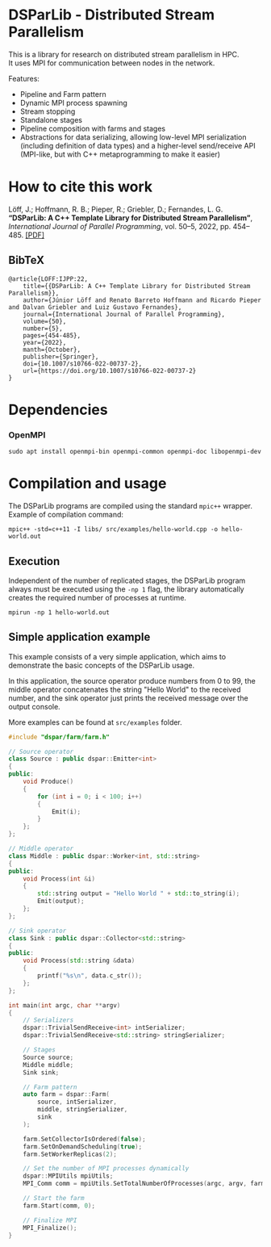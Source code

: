 # DSParLib - Distributed Stream Parallelism

This is a library for research on distributed stream parallelism in HPC.
<br>It uses MPI for communication between nodes in the network.

Features:
 - Pipeline and Farm pattern
 - Dynamic MPI process spawning
 - Stream stopping
 - Standalone stages
 - Pipeline composition with farms and stages
 - Abstractions for data serializing, allowing low-level MPI serialization (including definition of data types) and a higher-level send/receive API (MPI-like, but with C++ metaprogramming to make it easier)

# How to cite this work
Löff, J.; Hoffmann, R. B.; Pieper, R.; Griebler, D.; Fernandes, L. G. **“DSParLib: A C++ Template Library for Distributed Stream Parallelism”**, *International Journal of Parallel Programming*, vol. 50–5, 2022, pp. 454–485. [[PDF]](https://doi.org/10.1007/s10766-022-00737-2)

## BibTeX
```
@article{LOFF:IJPP:22,
	title={{DSParLib: A C++ Template Library for Distributed Stream Parallelism}},
	author={Júnior Löff and Renato Barreto Hoffmann and Ricardo Pieper and Dalvan Griebler and Luiz Gustavo Fernandes},
	journal={International Journal of Parallel Programming},
	volume={50},
	number={5},
	pages={454-485},
	year={2022},
	manth={October},
	publisher={Springer},
	doi={10.1007/s10766-022-00737-2},
	url={https://doi.org/10.1007/s10766-022-00737-2}
}
```

# Dependencies

### OpenMPI
```
sudo apt install openmpi-bin openmpi-common openmpi-doc libopenmpi-dev
```

# Compilation and usage
The DSParLib programs are compiled using the standard `mpic++` wrapper.
<br>Example of compilation command:
```
mpic++ -std=c++11 -I libs/ src/examples/hello-world.cpp -o hello-world.out
```

## Execution
Independent of the number of replicated stages, the DSParLib program always must be executed using the `-np 1` flag, the library automatically creates the required number of processes at runtime.
```
mpirun -np 1 hello-world.out
```

## Simple application example
This example consists of a very simple application, which aims to demonstrate the basic concepts of the DSParLib usage.

In this application, the source operator produce numbers from 0 to 99, the middle operator concatenates the string "Hello World" to the received number, and the sink operator just prints the received message over the output console.

More examples can be found at `src/examples` folder.

```C++
#include "dspar/farm/farm.h"

// Source operator
class Source : public dspar::Emitter<int>
{
public:
    void Produce()
    {
        for (int i = 0; i < 100; i++)
        {
            Emit(i);
        }
    };
};

// Middle operator
class Middle : public dspar::Worker<int, std::string>
{
public:
    void Process(int &i)
    {
        std::string output = "Hello World " + std::to_string(i);
        Emit(output);
    };
};

// Sink operator
class Sink : public dspar::Collector<std::string>
{
public:
    void Process(std::string &data)
    {
        printf("%s\n", data.c_str());
    };
};

int main(int argc, char **argv)
{
    // Serializers
    dspar::TrivialSendReceive<int> intSerializer;
    dspar::TrivialSendReceive<std::string> stringSerializer;

    // Stages
    Source source;
    Middle middle;
    Sink sink;

    // Farm pattern
    auto farm = dspar::Farm(
        source, intSerializer,
        middle, stringSerializer,
        sink
    );

    farm.SetCollectorIsOrdered(false);
    farm.SetOnDemandScheduling(true);
    farm.SetWorkerReplicas(2);

    // Set the number of MPI processes dynamically
    dspar::MPIUtils mpiUtils;
    MPI_Comm comm = mpiUtils.SetTotalNumberOfProcesses(argc, argv, farm.GetTotalNumberOfProcessesNeeded() - 1);

    // Start the farm
    farm.Start(comm, 0);

    // Finalize MPI
    MPI_Finalize();
}
```